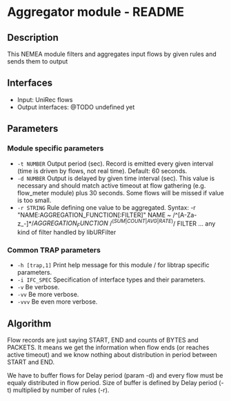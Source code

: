 # Aggregator module - README

## Description
This NEMEA module filters and aggregates input flows by given rules and sends them to output

## Interfaces
- Input: UniRec flows
- Output interfaces: @TODO undefined yet

## Parameters
### Module specific parameters
- `-t NUMBER`        Output period (sec). Record is emitted every given interval (time is driven by flows, not real time). Default: 60 seconds.
- `-d NUMBER`        Output is delayed by given time interval (sec). This value is necessary and should match active timeout at flow gathering (e.g. flow_meter module) plus 30 seconds. Some flows will be missed if value is too small.
- `-r STRING`        Rule defining one value to be aggregated. Syntax: -r "NAME:AGGREGATION_FUNCTION[:FILTER]"
                       NAME ~ /^[A-Za-z_-]*$/
                       AGGREGATION_FUNCTION ~ /^(SUM|COUNT|AVG|RATE)$/
                       FILTER ... any kind of filter handled by libURFilter

### Common TRAP parameters
- `-h [trap,1]`      Print help message for this module / for libtrap specific parameters.
- `-i IFC_SPEC`      Specification of interface types and their parameters.
- `-v`               Be verbose.
- `-vv`              Be more verbose.
- `-vvv`             Be even more verbose.

## Algorithm
Flow records are just saying START, END and counts of BYTES and PACKETS. It means we get the information when flow ends (or reaches active timeout) and we know nothing about distribution in period between START and END.

We have to buffer flows for Delay period (param -d) and every flow must be equaly distributed in flow period. Size of buffer is defined by Delay period (-t) multiplied by number of rules (-r).

